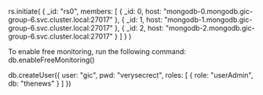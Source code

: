 rs.initiate(
{
  _id: "rs0",
  members: [
    { _id: 0, host: "mongodb-0.mongodb.gic-group-6.svc.cluster.local:27017" },
    { _id: 1, host: "mongodb-1.mongodb.gic-group-6.svc.cluster.local:27017" },
    { _id: 2, host: "mongodb-2.mongodb.gic-group-6.svc.cluster.local:27017" }
  ]
}
)



To enable free monitoring, run the following command: db.enableFreeMonitoring()




db.createUser({
  user: "gic",
  pwd: "verysecrect",
  roles: [
    { role: "userAdmin", db: "thenews" }
  ]
})